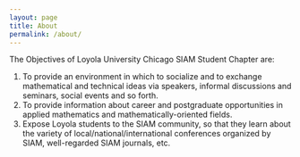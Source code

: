 ```yaml
---
layout: page
title: About
permalink: /about/
---
```

The Objectives of Loyola University Chicago SIAM Student Chapter are:

1. To provide an environment in which to socialize and to exchange mathematical and technical ideas via speakers, informal discussions and seminars, social events and so forth.
2. To provide information about career and postgraduate opportunities in applied mathematics and mathematically-oriented fields.
3. Expose Loyola students to the SIAM community, so that they learn about the variety of local/national/international conferences organized by SIAM, well-regarded SIAM journals, etc.
